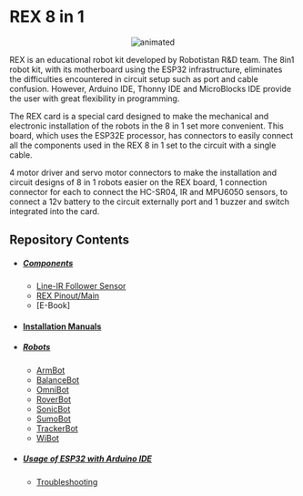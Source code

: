 # REX 8 in 1 
<p align="center">
  <img src="https://user-images.githubusercontent.com/112697142/229721526-375c7a74-edb2-4781-a401-df036e431216.gif" alt="animated" />
</p>

REX is an educational robot kit developed by Robotistan R&D team. The 8in1 robot kit, with its motherboard using the ESP32 infrastructure, eliminates the difficulties encountered in circuit setup such as port and cable confusion. However, Arduino IDE, Thonny IDE and MicroBlocks IDE provide the user with great flexibility in programming.

The REX card is a special card designed to make the mechanical and electronic installation of the robots in the 8 in 1 set more convenient. This board, which uses the ESP32E processor, has connectors to easily connect all the components used in the REX 8 in 1 set to the circuit with a single cable.

4 motor driver and servo motor connectors to make the installation and circuit designs of 8 in 1 robots easier on the REX board, 1 connection connector for each to connect the HC-SR04, IR and MPU6050 sensors, to connect a 12v battery to the circuit externally port and 1 buzzer and switch integrated into the card.

## Repository Contents

- ##### [Components](https://github.com/Robotistan/8in1/tree/main/Components)
   * [Line-IR Follower Sensor](https://github.com/Robotistan/8in1/tree/main/Components/Line-IR%20Follower%20Sensor)
   * [REX Pinout/Main](https://github.com/Robotistan/8in1/tree/main/Components/REX%20Pinout)
   * [E-Book]
- #### [Installation Manuals](https://github.com/Robotistan/8in1/tree/main/Installation%20Manuals)
- ##### [Robots](https://github.com/Robotistan/8in1/tree/main/Robots) 
   * [ArmBot](https://github.com/Robotistan/8in1/tree/main/Robots/ArmBot)
   * [BalanceBot](https://github.com/Robotistan/8in1/tree/main/Robots/BalanceBot)
   * [OmniBot](https://github.com/Robotistan/8in1/tree/main/Robots/OmniBot)
   * [RoverBot](https://github.com/Robotistan/8in1/tree/main/Robots/RoverBot)
   * [SonicBot](https://github.com/Robotistan/8in1/tree/main/Robots/SonicBot)
   * [SumoBot](https://github.com/Robotistan/8in1/tree/main/Robots/SumoBot)
   * [TrackerBot](https://github.com/Robotistan/8in1/tree/main/Robots/TrackerBot)
   * [WiBot](https://github.com/Robotistan/8in1/tree/main/Robots/WiBot)
- ##### [Usage of ESP32 with Arduino IDE](https://github.com/Robotistan/8in1/tree/main/Usage%20of%20ESP32%20With%20Arduino%20IDE)
   * [Troubleshooting](https://github.com/Robotistan/8in1/tree/main/Usage%20of%20ESP32%20With%20Arduino%20IDE/Troubleshooting)

